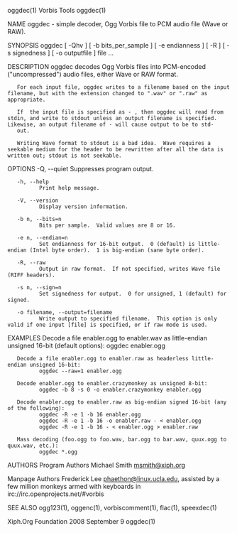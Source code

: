 oggdec(1)                                                                                        Vorbis Tools                                                                                       oggdec(1)



NAME
       oggdec - simple decoder, Ogg Vorbis file to PCM audio file (Wave or RAW).


SYNOPSIS
       oggdec [ -Qhv ] [ -b bits_per_sample ] [ -e endianness ] [ -R ] [ -s signedness ] [ -o outputfile ] file ...


DESCRIPTION
       oggdec decodes Ogg Vorbis files into PCM-encoded ("uncompressed") audio files, either Wave or RAW format.

       For each input file, oggdec writes to a filename based on the input filename, but with the extension changed to ".wav" or ".raw" as appropriate.

       If  the input file is specified as - , then oggdec will read from stdin, and write to stdout unless an output filename is specified. Likewise, an output filename of - will cause output to be to std-
       out.

       Writing Wave format to stdout is a bad idea.  Wave requires a seekable medium for the header to be rewritten after all the data is written out; stdout is not seekable.


OPTIONS
       -Q, --quiet
              Suppresses program output.

       -h, --help
              Print help message.

       -V, --version
              Display version information.

       -b n, --bits=n
              Bits per sample.  Valid values are 8 or 16.

       -e n, --endian=n
              Set endianness for 16-bit output.  0 (default) is little-endian (Intel byte order).  1 is big-endian (sane byte order).

       -R, --raw
              Output in raw format.  If not specified, writes Wave file (RIFF headers).

       -s n, --sign=n
              Set signedness for output.  0 for unsigned, 1 (default) for signed.

       -o filename, --output=filename
              Write output to specified filename.  This option is only valid if one input [file] is specified, or if raw mode is used.


EXAMPLES
       Decode a file enabler.ogg to enabler.wav
        as little-endian unsigned 16-bit (default options):
              oggdec enabler.ogg

       Decode a file enabler.ogg to enabler.raw as headerless little-endian unsigned 16-bit:
              oggdec --raw=1 enabler.ogg

       Decode enabler.ogg to enabler.crazymonkey as unsigned 8-bit:
              oggdec -b 8 -s 0 -o enabler.crazymonkey enabler.ogg

       Decode enabler.ogg to enabler.raw as big-endian signed 16-bit (any of the following):
              oggdec -R -e 1 -b 16 enabler.ogg
              oggdec -R -e 1 -b 16 -o enabler.raw - < enabler.ogg
              oggdec -R -e 1 -b 16 - < enabler.ogg > enabler.raw

       Mass decoding (foo.ogg to foo.wav, bar.ogg to bar.wav, quux.ogg to quux.wav, etc.):
              oggdec *.ogg


AUTHORS
   Program Authors
       Michael Smith <msmith@xiph.org>

   Manpage Authors
       Frederick Lee <phaethon@linux.ucla.edu>, assisted by a few million monkeys armed with keyboards in irc://irc.openprojects.net/#vorbis


SEE ALSO
       ogg123(1), oggenc(1), vorbiscomment(1), flac(1), speexdec(1)



Xiph.Org Foundation                                                                            2008 September 9                                                                                     oggdec(1)

